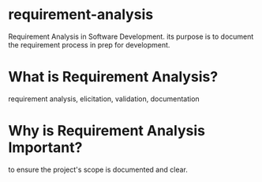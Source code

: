 # requirement-analysis

Requirement Analysis in Software Development.
its purpose is to document the requirement process in prep for development.

# What is Requirement Analysis?
requirement analysis, elicitation, validation, documentation

# Why is Requirement Analysis Important?

to ensure the project's scope is documented and clear.
